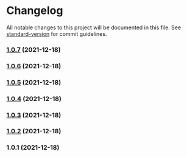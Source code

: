# Changelog

All notable changes to this project will be documented in this file. See [standard-version](https://github.com/conventional-changelog/standard-version) for commit guidelines.

### [1.0.7](https://github.com/saikatLUA/conventionalcommitfeature/compare/v1.0.6...v1.0.7) (2021-12-18)

### [1.0.6](https://github.com/saikatLUA/conventionalcommitfeature/compare/v1.0.5...v1.0.6) (2021-12-18)

### [1.0.5](https://github.com/saikatLUA/conventionalcommitfeature/compare/v1.0.4...v1.0.5) (2021-12-18)

### [1.0.4](https://github.com/saikatLUA/conventionalcommitfeature/compare/v1.0.3...v1.0.4) (2021-12-18)

### [1.0.3](https://github.com/saikatLUA/conventionalcommitfeature/compare/v1.0.2...v1.0.3) (2021-12-18)

### [1.0.2](https://github.com/saikatLUA/conventionalcommitfeature/compare/v1.0.1...v1.0.2) (2021-12-18)

### 1.0.1 (2021-12-18)
